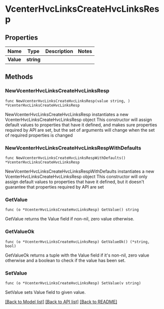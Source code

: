 # VcenterHvcLinksCreateHvcLinksResp

## Properties

Name | Type | Description | Notes
------------ | ------------- | ------------- | -------------
**Value** | **string** |  | 

## Methods

### NewVcenterHvcLinksCreateHvcLinksResp

`func NewVcenterHvcLinksCreateHvcLinksResp(value string, ) *VcenterHvcLinksCreateHvcLinksResp`

NewVcenterHvcLinksCreateHvcLinksResp instantiates a new VcenterHvcLinksCreateHvcLinksResp object
This constructor will assign default values to properties that have it defined,
and makes sure properties required by API are set, but the set of arguments
will change when the set of required properties is changed

### NewVcenterHvcLinksCreateHvcLinksRespWithDefaults

`func NewVcenterHvcLinksCreateHvcLinksRespWithDefaults() *VcenterHvcLinksCreateHvcLinksResp`

NewVcenterHvcLinksCreateHvcLinksRespWithDefaults instantiates a new VcenterHvcLinksCreateHvcLinksResp object
This constructor will only assign default values to properties that have it defined,
but it doesn't guarantee that properties required by API are set

### GetValue

`func (o *VcenterHvcLinksCreateHvcLinksResp) GetValue() string`

GetValue returns the Value field if non-nil, zero value otherwise.

### GetValueOk

`func (o *VcenterHvcLinksCreateHvcLinksResp) GetValueOk() (*string, bool)`

GetValueOk returns a tuple with the Value field if it's non-nil, zero value otherwise
and a boolean to check if the value has been set.

### SetValue

`func (o *VcenterHvcLinksCreateHvcLinksResp) SetValue(v string)`

SetValue sets Value field to given value.



[[Back to Model list]](../README.md#documentation-for-models) [[Back to API list]](../README.md#documentation-for-api-endpoints) [[Back to README]](../README.md)


